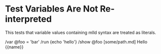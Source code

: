 # Test Variables Are Not Re-interpreted

This tests that variable values containing mlld syntax are treated as literals.

/var @foo = 'bar'
/run {echo 'hello'}
/show @foo
[some/path.md]
Hello {{name}}